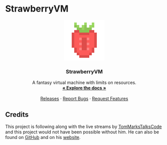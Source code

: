 # StrawberryVM

<div align="center">
  <a href="https://github.com/BenMcAvoy/StrawberryVM">
    <img src="assets/logo-128x128.png" alt="Logo" width="128" height="128">
  </a>

  <h3 align="center">StrawberryVM</h3>

  <p align="center">
    A fantasy virtual machine with limits on resources.
    <br />
    <a href="https://docs.rs/strawberryvm"><strong>« Explore the docs »</strong></a>
    <br />
    <br />
    <a href="https://github.com/BenMcAvoy/StrawberryVM/releases">Releases</a>
    ·
    <a href="https://github.com/BenMcAvoy/StrawberryVM/issues">Report Bugs</a>
    ·
    <a href="https://github.com/BenMcAvoy/StrawberryVM/issues">Request Features</a>
  </p>
</div>

## Credits
This project is following along with the live streams by [TomMarksTalksCode](https://www.youtube.com/@TomMarksTalksCode) and this project would not have been possible without him. He can also be found on [GitHub](https://github.com/phy1um) and on his [website](https://coding.tommarks.xyz/).
